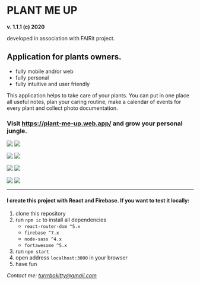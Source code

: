 # PLANT ME UP 
**v. 1.1.1 (c) 2020**

developed in association with FAIRit project.

## Application for plants owners. 
- fully mobile and/or web
- fully personal
- fully intuitive and user friendly

This application helps to take care of your plants. You can put in one place all useful notes, plan your caring routine, make a calendar of events for every plant and collect photo documentation.

### Visit https://plant-me-up.web.app/ and grow your personal jungle.

![](src/assets/plantMeUpA.jpg) ![](src/assets/plantMeUpB.jpg) 

![](src/assets/plantMeUpC.jpg) ![](src/assets/plantMeUpI.jpg) 

![](src/assets/plantMeUpD.jpg) ![](src/assets/plantMeUpE.jpg)  

![](src/assets/plantMeUpF.jpg) ![](src/assets/plantMeUpG.jpg) 




___
#### I create this project with React and Firebase. If you want to test it locally:

1. clone this repository
2. run `npm ic` to install all dependencies
   - `react-router-dom ^5.x`
   - `firebase ^7.x`
   - `node-sass ^4.x`
   - `fortawesome ^5.x`
3. run `npm start`
4. open address `localhost:3000` in your browser
5. have fun

*Contact me: turrrbokitty@gmail.com*
